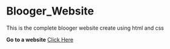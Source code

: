 # Blooger_Website

This is the complete blooger website create using html and css

**Go to a website** [Click Here](https://blooger-website.netlify.app/)

